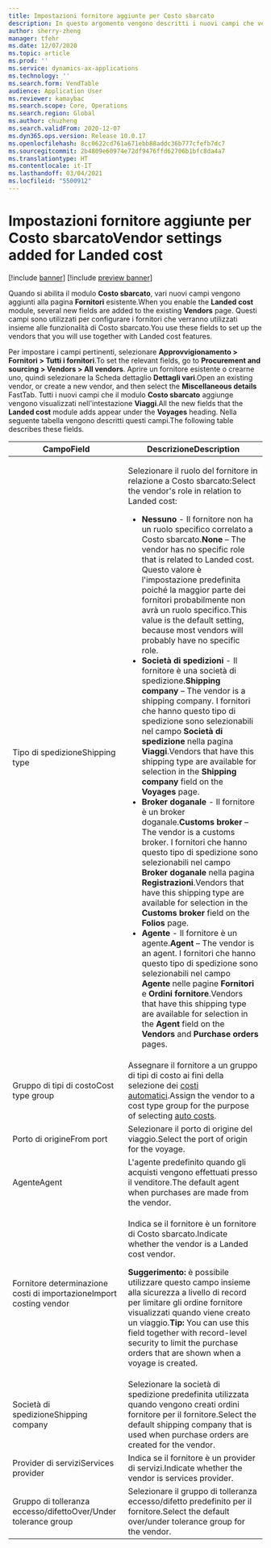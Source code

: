 ```yaml
---
title: Impostazioni fornitore aggiunte per Costo sbarcato
description: In questo argomento vengono descritti i nuovi campi che vengono aggiunti alla pagina Fornitori esistente quando si abilita il modulo Costo sbarcato. Questi campi sono utilizzati per configurare i fornitori che verranno utilizzati insieme alle funzionalità di Costo sbarcato.
author: sherry-zheng
manager: tfehr
ms.date: 12/07/2020
ms.topic: article
ms.prod: ''
ms.service: dynamics-ax-applications
ms.technology: ''
ms.search.form: VendTable
audience: Application User
ms.reviewer: kamaybac
ms.search.scope: Core, Operations
ms.search.region: Global
ms.author: chuzheng
ms.search.validFrom: 2020-12-07
ms.dyn365.ops.version: Release 10.0.17
ms.openlocfilehash: 8cc0622cd761a671ebb88addc36b777cfefb7dc7
ms.sourcegitcommit: 2b4809e60974e72df9476ffd62706b1bfc8da4a7
ms.translationtype: HT
ms.contentlocale: it-IT
ms.lasthandoff: 03/04/2021
ms.locfileid: "5500912"
---
```

# <a name="vendor-settings-added-for-landed-cost"></a><span data-ttu-id="8410e-104">Impostazioni fornitore aggiunte per Costo sbarcato</span><span class="sxs-lookup"><span data-stu-id="8410e-104">Vendor settings added for Landed cost</span></span>

[!include [banner](../../includes/banner.md)]
[!include [preview banner](../includes/preview-banner.md)]

<span data-ttu-id="8410e-105">Quando si abilita il modulo **Costo sbarcato**, vari nuovi campi vengono aggiunti alla pagina **Fornitori** esistente.</span><span class="sxs-lookup"><span data-stu-id="8410e-105">When you enable the **Landed cost** module, several new fields are added to the existing **Vendors** page.</span></span> <span data-ttu-id="8410e-106">Questi campi sono utilizzati per configurare i fornitori che verranno utilizzati insieme alle funzionalità di Costo sbarcato.</span><span class="sxs-lookup"><span data-stu-id="8410e-106">You use these fields to set up the vendors that you will use together with Landed cost features.</span></span>

<span data-ttu-id="8410e-107">Per impostare i campi pertinenti, selezionare **Approvvigionamento \> Fornitori \> Tutti i fornitori**.</span><span class="sxs-lookup"><span data-stu-id="8410e-107">To set the relevant fields, go to **Procurement and sourcing \> Vendors \> All vendors**.</span></span> <span data-ttu-id="8410e-108">Aprire un fornitore esistente o crearne uno, quindi selezionare la Scheda dettaglio **Dettagli vari**.</span><span class="sxs-lookup"><span data-stu-id="8410e-108">Open an existing vendor, or create a new vendor, and then select the **Miscellaneous details** FastTab.</span></span> <span data-ttu-id="8410e-109">Tutti i nuovi campi che il modulo **Costo sbarcato** aggiunge vengono visualizzati nell'intestazione **Viaggi**.</span><span class="sxs-lookup"><span data-stu-id="8410e-109">All the new fields that the **Landed cost** module adds appear under the **Voyages** heading.</span></span> <span data-ttu-id="8410e-110">Nella seguente tabella vengono descritti questi campi.</span><span class="sxs-lookup"><span data-stu-id="8410e-110">The following table describes these fields.</span></span>

| <span data-ttu-id="8410e-111">Campo</span><span class="sxs-lookup"><span data-stu-id="8410e-111">Field</span></span> | <span data-ttu-id="8410e-112">Descrizione</span><span class="sxs-lookup"><span data-stu-id="8410e-112">Description</span></span> |
|---|---|
| <span data-ttu-id="8410e-113">Tipo di spedizione</span><span class="sxs-lookup"><span data-stu-id="8410e-113">Shipping type</span></span> | <p><span data-ttu-id="8410e-114">Selezionare il ruolo del fornitore in relazione a Costo sbarcato:</span><span class="sxs-lookup"><span data-stu-id="8410e-114">Select the vendor's role in relation to Landed cost:</span></span></p><ul><li><span data-ttu-id="8410e-115">**Nessuno** - Il fornitore non ha un ruolo specifico correlato a Costo sbarcato.</span><span class="sxs-lookup"><span data-stu-id="8410e-115">**None** – The vendor has no specific role that is related to Landed cost.</span></span> <span data-ttu-id="8410e-116">Questo valore è l'impostazione predefinita poiché la maggior parte dei fornitori probabilmente non avrà un ruolo specifico.</span><span class="sxs-lookup"><span data-stu-id="8410e-116">This value is the default setting, because most vendors will probably have no specific role.</span></span></li><li><span data-ttu-id="8410e-117">**Società di spedizioni** - Il fornitore è una società di spedizione.</span><span class="sxs-lookup"><span data-stu-id="8410e-117">**Shipping company** – The vendor is a shipping company.</span></span> <span data-ttu-id="8410e-118">I fornitori che hanno questo tipo di spedizione sono selezionabili nel campo **Società di spedizione** nella pagina **Viaggi**.</span><span class="sxs-lookup"><span data-stu-id="8410e-118">Vendors that have this shipping type are available for selection in the **Shipping company** field on the **Voyages** page.</span></span></li><li><span data-ttu-id="8410e-119">**Broker doganale** - Il fornitore è un broker doganale.</span><span class="sxs-lookup"><span data-stu-id="8410e-119">**Customs broker** – The vendor is a customs broker.</span></span> <span data-ttu-id="8410e-120">I fornitori che hanno questo tipo di spedizione sono selezionabili nel campo **Broker doganale** nella pagina **Registrazioni**.</span><span class="sxs-lookup"><span data-stu-id="8410e-120">Vendors that have this shipping type are available for selection in the **Customs broker** field on the **Folios** page.</span></span></li><li><span data-ttu-id="8410e-121">**Agente** - Il fornitore è un agente.</span><span class="sxs-lookup"><span data-stu-id="8410e-121">**Agent** – The vendor is an agent.</span></span> <span data-ttu-id="8410e-122">I fornitori che hanno questo tipo di spedizione sono selezionabili nel campo **Agente** nelle pagine **Fornitori** e **Ordini fornitore**.</span><span class="sxs-lookup"><span data-stu-id="8410e-122">Vendors that have this shipping type are available for selection in the **Agent** field on the **Vendors** and **Purchase orders** pages.</span></span></li></ul> |
| <span data-ttu-id="8410e-123">Gruppo di tipi di costo</span><span class="sxs-lookup"><span data-stu-id="8410e-123">Cost type group</span></span> | <span data-ttu-id="8410e-124">Assegnare il fornitore a un gruppo di tipi di costo ai fini della selezione dei [costi automatici](auto-cost-setup.md).</span><span class="sxs-lookup"><span data-stu-id="8410e-124">Assign the vendor to a cost type group for the purpose of selecting [auto costs](auto-cost-setup.md).</span></span> |
| <span data-ttu-id="8410e-125">Porto di origine</span><span class="sxs-lookup"><span data-stu-id="8410e-125">From port</span></span> | <span data-ttu-id="8410e-126">Selezionare il porto di origine del viaggio.</span><span class="sxs-lookup"><span data-stu-id="8410e-126">Select the port of origin for the voyage.</span></span> |
| <span data-ttu-id="8410e-127">Agente</span><span class="sxs-lookup"><span data-stu-id="8410e-127">Agent</span></span> | <span data-ttu-id="8410e-128">L'agente predefinito quando gli acquisti vengono effettuati presso il venditore.</span><span class="sxs-lookup"><span data-stu-id="8410e-128">The default agent when purchases are made from the vendor.</span></span> |
| <span data-ttu-id="8410e-129">Fornitore determinazione costi di importazione</span><span class="sxs-lookup"><span data-stu-id="8410e-129">Import costing vendor</span></span> | <p><span data-ttu-id="8410e-130">Indica se il fornitore è un fornitore di Costo sbarcato.</span><span class="sxs-lookup"><span data-stu-id="8410e-130">Indicate whether the vendor is a Landed cost vendor.</span></span></p><p><span data-ttu-id="8410e-131">**Suggerimento:** è possibile utilizzare questo campo insieme alla sicurezza a livello di record per limitare gli ordine fornitore visualizzati quando viene creato un viaggio.</span><span class="sxs-lookup"><span data-stu-id="8410e-131">**Tip:** You can use this field together with record-level security to limit the purchase orders that are shown when a voyage is created.</span></span></p> |
| <span data-ttu-id="8410e-132">Società di spedizione</span><span class="sxs-lookup"><span data-stu-id="8410e-132">Shipping company</span></span> | <span data-ttu-id="8410e-133">Selezionare la società di spedizione predefinita utilizzata quando vengono creati ordini fornitore per il fornitore.</span><span class="sxs-lookup"><span data-stu-id="8410e-133">Select the default shipping company that is used when purchase orders are created for the vendor.</span></span> |
| <span data-ttu-id="8410e-134">Provider di servizi</span><span class="sxs-lookup"><span data-stu-id="8410e-134">Services provider</span></span> | <span data-ttu-id="8410e-135">Indica se il fornitore è un provider di servizi.</span><span class="sxs-lookup"><span data-stu-id="8410e-135">Indicate whether the vendor is services provider.</span></span> |
| <span data-ttu-id="8410e-136">Gruppo di tolleranza eccesso/difetto</span><span class="sxs-lookup"><span data-stu-id="8410e-136">Over/Under tolerance group</span></span> | <span data-ttu-id="8410e-137">Selezionare il gruppo di tolleranza eccesso/difetto predefinito per il fornitore.</span><span class="sxs-lookup"><span data-stu-id="8410e-137">Select the default over/under tolerance group for the vendor.</span></span> |
